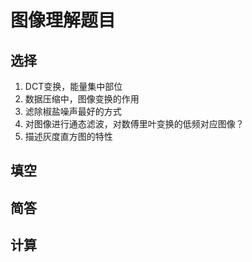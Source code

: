 # 图像理解题目

## 选择

1. DCT变换，能量集中部位
2. 数据压缩中，图像变换的作用
3. 滤除椒盐噪声最好的方式
4. 对图像进行通态滤波，对数傅里叶变换的低频对应图像？
5. 描述灰度直方图的特性

## 填空

## 简答

## 计算
